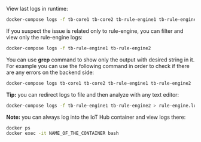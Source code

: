 View last logs in runtime:
 
```bash
docker-compose logs -f tb-core1 tb-core2 tb-rule-engine1 tb-rule-engine2
```

If you suspect the issue is related only to rule-engine, you can filter and view only the rule-engine logs:

```bash
docker-compose logs -f tb-rule-engine1 tb-rule-engine2
```

You can use <b>grep</b> command to show only the output with desired string in it. 
For example you can use the following command in order to check if there are any errors on the backend side:

```bash
docker-compose logs tb-core1 tb-core2 tb-rule-engine1 tb-rule-engine2 | grep ERROR
```

**Tip:** you can redirect logs to file and then analyze with any text editor:

```bash
docker-compose logs -f tb-rule-engine1 tb-rule-engine2 > rule-engine.log
```

**Note:** you can always log into the IoT Hub container and view logs there:

```bash
docker ps
docker exec -it NAME_OF_THE_CONTAINER bash
```
